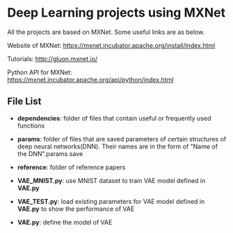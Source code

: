 # Deep Learning projects using MXNet

All the projects are based on MXNet. Some useful links are as below.

Website of MXNet: https://mxnet.incubator.apache.org/install/index.html

Tutorials: http://gluon.mxnet.io/

Python API for MXNet: https://mxnet.incubator.apache.org/api/python/index.html

## File List

- **dependencies**: folder of files that contain useful or frequently used functions

- **params**: folder of files that are saved parameters of certain structures of deep neural networks(DNN). Their names are in the form of "Name of the DNN".params.save

- **reference**: folder of reference papers

- **VAE_MNIST.py**: use MNIST dataset to train VAE model defined in **VAE.py**

- **VAE_TEST.py**: load existing parameters for VAE model defined in **VAE.py** to show the performance of VAE

- **VAE.py**: define the model of VAE

  ​